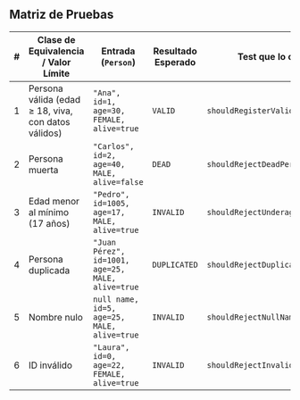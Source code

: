 ## Matriz de Pruebas

| # | Clase de Equivalencia / Valor Límite | Entrada (`Person`) | Resultado Esperado | Test que lo cubre |
|---|--------------------------------------|--------------------|--------------------|-------------------|
| 1 | Persona válida (edad ≥ 18, viva, con datos válidos) | `"Ana", id=1, age=30, FEMALE, alive=true` | `VALID` | `shouldRegisterValidPerson()` |
| 2 | Persona muerta | `"Carlos", id=2, age=40, MALE, alive=false` | `DEAD` | `shouldRejectDeadPerson()` |
| 3 | Edad menor al mínimo (17 años) | `"Pedro", id=1005, age=17, MALE, alive=true` | `INVALID` | `shouldRejectUnderagePerson()` |
| 4 | Persona duplicada | `"Juan Pérez", id=1001, age=25, MALE, alive=true` | `DUPLICATED` | `shouldRejectDuplicatedPerson()` |
| 5 | Nombre nulo | `null name, id=5, age=25, MALE, alive=true` | `INVALID` | `shouldRejectNullName()` |
| 6 | ID inválido | `"Laura", id=0, age=22, FEMALE, alive=true` | `INVALID` | `shouldRejectInvalidId()` |
